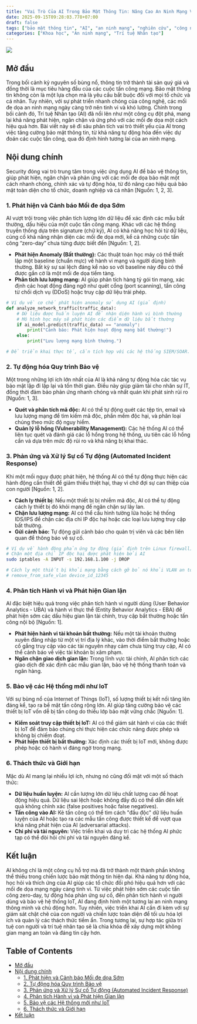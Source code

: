 ```yaml
---
title: "Vai Trò Của AI Trong Bảo Mật Thông Tin: Nâng Cao An Ninh Mạng Với Trí Tuệ Nhân Tạo"
date: 2025-09-15T09:28:03.778+07:00
draft: false
tags: ["bảo mật thông tin", "AI", "an ninh mạng", "nghiên cứu", "công nghệ"]
categories: ["Khoa học", "An ninh mạng", "Trí tuệ Nhân tạo"]
---
```


![](/images/2025/ai.jpg)

## Mở đầu

Trong bối cảnh kỷ nguyên số bùng nổ, thông tin trở thành tài sản quý giá và đồng thời là mục tiêu hàng đầu của các cuộc tấn công mạng. Bảo mật thông tin không còn là một lựa chọn mà là yêu cầu bắt buộc đối với mọi tổ chức và cá nhân. Tuy nhiên, với sự phát triển nhanh chóng của công nghệ, các mối đe dọa an ninh mạng ngày càng trở nên tinh vi và khó lường. Chính trong bối cảnh đó, Trí tuệ Nhân tạo (AI) đã nổi lên như một công cụ đột phá, mang lại khả năng phát hiện, ngăn chặn và ứng phó với các mối đe dọa một cách hiệu quả hơn. Bài viết này sẽ đi sâu phân tích vai trò thiết yếu của AI trong việc tăng cường bảo mật thông tin, từ khả năng tự động hóa đến việc dự đoán các cuộc tấn công, qua đó định hình tương lai của an ninh mạng.

## Nội dung chính

Security đóng vai trò trung tâm trong việc ứng dụng AI để bảo vệ thông tin, giúp phát hiện, ngăn chặn và phản ứng với các mối đe dọa bảo mật một cách nhanh chóng, chính xác và tự động hóa, từ đó nâng cao hiệu quả bảo mật toàn diện cho tổ chức, doanh nghiệp và cá nhân [Nguồn: 1, 2, 3].

### 1. Phát hiện và Cảnh báo Mối đe dọa Sớm

AI vượt trội trong việc phân tích lượng lớn dữ liệu để xác định các mẫu bất thường, dấu hiệu của một cuộc tấn công mạng. Khác với các hệ thống truyền thống dựa trên signature (chữ ký), AI có khả năng học hỏi từ dữ liệu, củng cố khả năng nhận diện các mối đe dọa mới, kể cả những cuộc tấn công “zero-day” chưa từng được biết đến [Nguồn: 1, 2].

*   **Phát hiện Anomaly (Bất thường):** Các thuật toán học máy có thể thiết lập một baseline (chuẩn mực) về hành vi mạng và người dùng bình thường. Bất kỳ sự sai lệch đáng kể nào so với baseline này đều có thể được gắn cờ là một mối đe dọa tiềm tàng.
*   **Phân tích lưu lượng mạng:** AI giúp phân tích hàng tỷ gói tin mạng, xác định các hoạt động đáng ngờ như quét cổng (port scanning), tấn công từ chối dịch vụ (DDoS) hoặc truy cập dữ liệu trái phép.


```python
# Ví dụ về cơ chế phát hiện anomaly sử dụng AI (giả định)
def analyze_network_traffic(traffic_data):
    # Dữ liệu được huấn luyện AI để nhận diện hành vi bình thường
    # Mô hình học máy sẽ phát hiện các điểm dữ liệu bất thường
    if ai_model.predict(traffic_data) == "anomaly":
        print("Cảnh báo: Phát hiện hoạt động mạng bất thường!")
    else:
        print("Lưu lượng mạng bình thường.")

# Để triển khai thực tế, cần tích hợp với các hệ thống SIEM/SOAR.
```


### 2. Tự động hóa Quy trình Bảo vệ

Một trong những lợi ích lớn nhất của AI là khả năng tự động hóa các tác vụ bảo mật lặp đi lặp lại và tốn thời gian. Điều này giúp giảm tải cho nhân sự IT, đồng thời đảm bảo phản ứng nhanh chóng và nhất quán khi phát sinh rủi ro [Nguồn: 1, 3].

*   **Quét và phân tích mã độc:** AI có thể tự động quét các tệp tin, email và lưu lượng mạng để tìm kiếm mã độc, phần mềm độc hại, và phân loại chúng theo mức độ nguy hiểm.
*   **Quản lý lỗ hổng (Vulnerability Management):** Các hệ thống AI có thể liên tục quét và đánh giá các lỗ hổng trong hệ thống, ưu tiên các lỗ hổng cần vá dựa trên mức độ rủi ro và khả năng bị khai thác.

### 3. Phản ứng và Xử lý Sự cố Tự động (Automated Incident Response)

Khi một mối nguy được phát hiện, hệ thống AI có thể tự động thực hiện các hành động cần thiết để giảm thiểu thiệt hại, thay vì chờ đợi sự can thiệp của con người [Nguồn: 1, 2].

*   **Cách ly thiết bị:** Nếu một thiết bị bị nhiễm mã độc, AI có thể tự động cách ly thiết bị đó khỏi mạng để ngăn chặn sự lây lan.
*   **Chặn lưu lượng mạng:** AI có thể cấu hình tường lửa hoặc hệ thống IDS/IPS để chặn các địa chỉ IP độc hại hoặc các loại lưu lượng truy cập bất thường.
*   **Gửi cảnh báo:** Tự động gửi cảnh báo cho quản trị viên và các bên liên quan để thông báo về sự cố.


```bash
# Ví dụ về hành động phản ứng tự động (giả định trên Linux firewall)
# Chặn một địa chỉ IP độc hại được phát hiện bởi AI
sudo iptables -A INPUT -s 192.168.1.100 -j DROP

# Cách ly một thiết bị khỏi mạng bằng cách gỡ bỏ nó khỏi VLAN an toàn (cần tích hợp với hệ thống quản lý mạng)
# remove_from_safe_vlan device_id_12345
```


### 4. Phân tích Hành vi và Phát hiện Gian lận

AI đặc biệt hiệu quả trong việc phân tích hành vi người dùng (User Behavior Analytics - UBA) và hành vi thực thể (Entity Behavior Analytics - EBA) để phát hiện sớm các dấu hiệu gian lận tài chính, truy cập bất thường hoặc tấn công nội bộ [Nguồn: 1].

*   **Phát hiện hành vi tài khoản bất thường:** Nếu một tài khoản thường xuyên đăng nhập từ một vị trí địa lý khác, vào thời điểm bất thường hoặc cố gắng truy cập vào các tài nguyên nhạy cảm chưa từng truy cập, AI có thể cảnh báo về việc tài khoản bị xâm phạm.
*   **Ngăn chặn giao dịch gian lận:** Trong lĩnh vực tài chính, AI phân tích các giao dịch để xác định các mẫu gian lận, bảo vệ hệ thống thanh toán và ngân hàng.

### 5. Bảo vệ các Hệ thống mới như IoT

Với sự bùng nổ của Internet of Things (IoT), số lượng thiết bị kết nối tăng lên đáng kể, tạo ra bề mặt tấn công rộng lớn. AI giúp tăng cường bảo vệ các thiết bị IoT vốn dễ bị tấn công do thiếu lớp bảo mật vững chắc [Nguồn: 1].

*   **Kiểm soát truy cập thiết bị IoT:** AI có thể giám sát hành vi của các thiết bị IoT để đảm bảo chúng chỉ thực hiện các chức năng được phép và không bị chiếm đoạt.
*   **Phát hiện thiết bị bất thường:** Xác định các thiết bị IoT mới, không được phép hoặc có hành vi đáng ngờ trong mạng.

### 6. Thách thức và Giới hạn

Mặc dù AI mang lại nhiều lợi ích, nhưng nó cũng đối mặt với một số thách thức:

*   **Dữ liệu huấn luyện:** AI cần lượng lớn dữ liệu chất lượng cao để hoạt động hiệu quả. Dữ liệu sai lệch hoặc không đầy đủ có thể dẫn đến kết quả không chính xác (false positives hoặc false negatives).
*   **Tấn công vào AI:** Kẻ tấn công có thể tìm cách "đầu độc" dữ liệu huấn luyện của AI hoặc tạo ra các mẫu tấn công được thiết kế để vượt qua khả năng phát hiện của AI (adversarial attacks).
*   **Chi phí và tài nguyên:** Việc triển khai và duy trì các hệ thống AI phức tạp có thể đòi hỏi chi phí và tài nguyên đáng kể.

## Kết luận

AI không chỉ là một công cụ hỗ trợ mà đã trở thành một thành phần không thể thiếu trong chiến lược bảo mật thông tin hiện đại. Khả năng tự động hóa, học hỏi và thích ứng của AI giúp các tổ chức đối phó hiệu quả hơn với các mối đe dọa mạng ngày càng tinh vi. Từ việc phát hiện sớm các cuộc tấn công zero-day, tự động hóa phản ứng sự cố, đến phân tích hành vi người dùng và bảo vệ hệ thống IoT, AI đang định hình một tương lai an ninh mạng thông minh và chủ động hơn. Tuy nhiên, việc triển khai AI cần đi kèm với sự giám sát chặt chẽ của con người và chiến lược toàn diện để tối ưu hóa lợi ích và quản lý các thách thức tiềm ẩn. Trong tương lai, sự hợp tác giữa trí tuệ con người và trí tuệ nhân tạo sẽ là chìa khóa để xây dựng một không gian mạng an toàn và đáng tin cậy hơn.

## Table of Contents
- [Mở đầu](#mở-đầu)
- [Nội dung chính](#nội-dung-chính)
  - [1. Phát hiện và Cảnh báo Mối đe dọa Sớm](#1-phát-hiện-và-cảnh-báo-mối-đe-dọa-sớm)
  - [2. Tự động hóa Quy trình Bảo vệ](#2-tự-động-hóa-quy-trình-bảo-vệ)
  - [3. Phản ứng và Xử lý Sự cố Tự động (Automated Incident Response)](#3-phản-ứng-và-xử-lý-sự-cố-tự-động-automated-incident-response)
  - [4. Phân tích Hành vi và Phát hiện Gian lận](#4-phân-tích-hành-vi-và-phát-hiện-gian-lận)
  - [5. Bảo vệ các Hệ thống mới như IoT](#5-bảo-vệ-các-hệ-thống-mới-như-iot)
  - [6. Thách thức và Giới hạn](#6-thách-thức-và-giới-hạn)
- [Kết luận](#kết-luận)